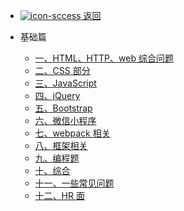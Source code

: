 - [ ![icon-sccess](../../_media/svg/exit.svg) 返回](../../README.md)

- 基础篇

  - [一、HTML、HTTP、web 综合问题](web/base/一、HTML、HTTP、web综合问题.md)
  - [二、CSS 部分](web/base/二、CSS部分.md)
  - [三、JavaScript](web/base/三、JavaScript.md)
  - [四、jQuery](web/base/四、jQuery.md)
  - [五、Bootstrap](web/base/五、Bootstrap.md)
  - [六、微信小程序](web/base/六、微信小程序.md)
  - [七、webpack 相关](web/base/七、webpack相关.md)
  - [八、框架相关](web/base/八、框架相关.md)
  - [九、编程题](web/base/九、编程题.md)
  - [十、综合](web/base/十、综合.md)
  - [十一、一些常见问题](web/base/十一、一些常见问题.md)
  - [十二、HR 面](web/base/十二、HR面.md)
